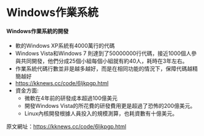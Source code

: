 # Windows作業系統


#### Windows作業系統的開發
- 軟的Windows XP系統有4000萬行的代碼
- Windows Vista和Windows 7 則達到了50000000行代碼，接近1000個人參與共同開發，他們分成25個小組每個小組就有約40人，耗時在3年左右。
- 作業系統代碼行數並非是越多越好，而是在相同功能的情況下，保障代碼越精簡越好
- https://kknews.cc/code/6ljkpgp.html
- 資金方面:
  - 微軟在4年前的研發成本超過100億美元
  - 開發Windows Vista的所花費的研發費用更是超過了恐怖的200億美元。
  - Linux內核開發根據人員投入的規模測算，也耗資數有十億美元。

原文網址：https://kknews.cc/code/6ljkpgp.html
